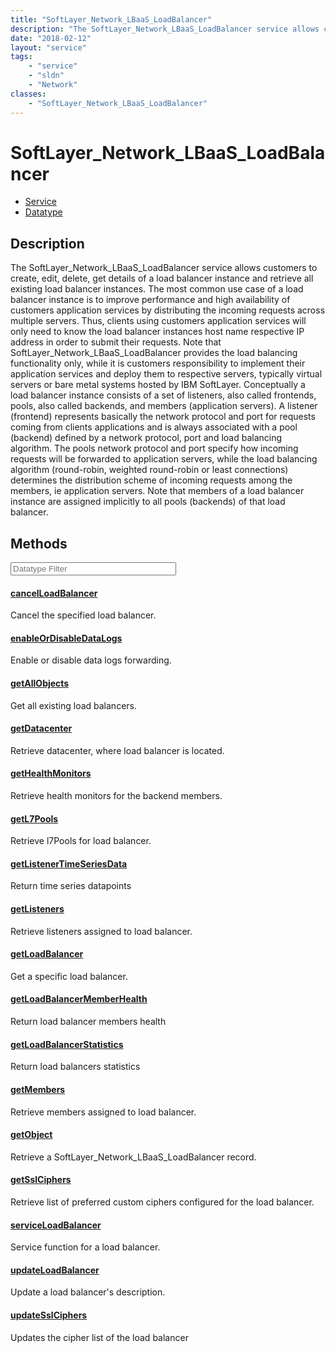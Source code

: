 ```yaml
---
title: "SoftLayer_Network_LBaaS_LoadBalancer"
description: "The SoftLayer_Network_LBaaS_LoadBalancer service allows customers to create, edit, delete, get details of a load balance... "
date: "2018-02-12"
layout: "service"
tags:
    - "service"
    - "sldn"
    - "Network"
classes:
    - "SoftLayer_Network_LBaaS_LoadBalancer"
---
```

# SoftLayer_Network_LBaaS_LoadBalancer
<div id='service-datatype'>
    <ul id='sldn-reference-tabs'>
    <li id='service'> <a href='/reference/services/SoftLayer_Network_LBaaS_LoadBalancer' >Service</a></li>    <li id='datatype'> <a href='/reference/datatypes/SoftLayer_Network_LBaaS_LoadBalancer' >Datatype</a></li>
    </ul>
</div>

## Description
The SoftLayer_Network_LBaaS_LoadBalancer service allows customers to create, edit, delete, get details of a load balancer instance and retrieve all existing load balancer instances. The most common use case of a load balancer instance is to improve performance and high availability of customers application services by distributing the incoming requests across multiple servers. Thus, clients using customers application services will only need to know the load balancer instances host name respective IP address in order to submit their requests. Note that SoftLayer_Network_LBaaS_LoadBalancer provides the load balancing functionality only, while it is customers responsibility to implement their application services and deploy them to respective servers, typically virtual servers or bare metal systems hosted by IBM SoftLayer. Conceptually a load balancer instance consists of a set of listeners, also called frontends, pools, also called backends, and members (application servers). A listener (frontend) represents basically the network protocol and port for requests coming from clients applications and is always associated with a pool (backend) defined by a network protocol, port and load balancing algorithm. The pools network protocol and port specify how incoming requests will be forwarded to application servers, while the load balancing algorithm (round-robin, weighted round-robin or least connections) determines the distribution scheme of incoming requests among the members, ie application servers. Note that members of a load balancer instance are assigned implicitly to all pools (backends) of that load balancer. 



        
<div id="properties" class="content service-content">

## Methods

<div class="view-filters">
    <div class="clearfix">
        <div class="search-input-box">
            <input placeholder="Datatype Filter" onkeyup="titleSearch(inputId='edit-combine', divId='method-div', elementClass='method-row')" 
                type="text" id="edit-combine" value="" size="30" maxlength="128" class="form-text">
        </div>
    </div>
</div>

#### [cancelLoadBalancer](/reference/services/SoftLayer_Network_LBaaS_LoadBalancer/cancelLoadBalancer)
Cancel the specified load balancer. 

#### [enableOrDisableDataLogs](/reference/services/SoftLayer_Network_LBaaS_LoadBalancer/enableOrDisableDataLogs)
Enable or disable data logs forwarding. 

#### [getAllObjects](/reference/services/SoftLayer_Network_LBaaS_LoadBalancer/getAllObjects)
Get all existing load balancers. 

#### [getDatacenter](/reference/services/SoftLayer_Network_LBaaS_LoadBalancer/getDatacenter)
Retrieve datacenter, where load balancer is located.

#### [getHealthMonitors](/reference/services/SoftLayer_Network_LBaaS_LoadBalancer/getHealthMonitors)
Retrieve health monitors for the backend members.

#### [getL7Pools](/reference/services/SoftLayer_Network_LBaaS_LoadBalancer/getL7Pools)
Retrieve l7Pools for load balancer.

#### [getListenerTimeSeriesData](/reference/services/SoftLayer_Network_LBaaS_LoadBalancer/getListenerTimeSeriesData)
Return time series datapoints

#### [getListeners](/reference/services/SoftLayer_Network_LBaaS_LoadBalancer/getListeners)
Retrieve listeners assigned to load balancer.

#### [getLoadBalancer](/reference/services/SoftLayer_Network_LBaaS_LoadBalancer/getLoadBalancer)
Get a specific load balancer. 

#### [getLoadBalancerMemberHealth](/reference/services/SoftLayer_Network_LBaaS_LoadBalancer/getLoadBalancerMemberHealth)
Return load balancer members health

#### [getLoadBalancerStatistics](/reference/services/SoftLayer_Network_LBaaS_LoadBalancer/getLoadBalancerStatistics)
Return load balancers statistics

#### [getMembers](/reference/services/SoftLayer_Network_LBaaS_LoadBalancer/getMembers)
Retrieve members assigned to load balancer.

#### [getObject](/reference/services/SoftLayer_Network_LBaaS_LoadBalancer/getObject)
Retrieve a SoftLayer_Network_LBaaS_LoadBalancer record.

#### [getSslCiphers](/reference/services/SoftLayer_Network_LBaaS_LoadBalancer/getSslCiphers)
Retrieve list of preferred custom ciphers configured for the load balancer.

#### [serviceLoadBalancer](/reference/services/SoftLayer_Network_LBaaS_LoadBalancer/serviceLoadBalancer)
Service function for a load balancer. 

#### [updateLoadBalancer](/reference/services/SoftLayer_Network_LBaaS_LoadBalancer/updateLoadBalancer)
Update a load balancer's description.

#### [updateSslCiphers](/reference/services/SoftLayer_Network_LBaaS_LoadBalancer/updateSslCiphers)
Updates the cipher list of the load balancer

</div>

